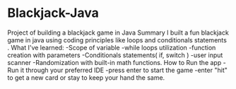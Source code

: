 # Blackjack-Java
Project of building a blackjack game in Java
Summary
I built a fun blackjack game in java using coding principles like loops and conditionals statements .
What I've learned:
-Scope of variable
-while loops utilization 
-function creation with parameters
-Conditionals statements( if, switch )
-user input scanner
-Randomization with built-in math functions.
How to  Run the app
-Run  it through your preferred IDE
-press enter to start the game 
-enter "hit" to get a new card or stay to keep your hand the same.
